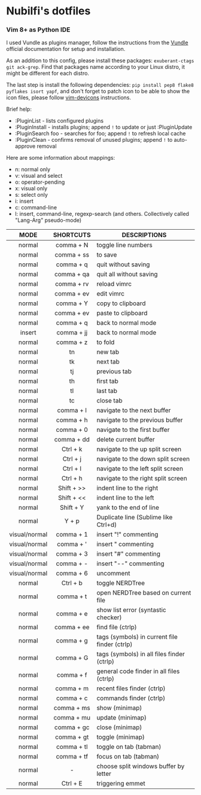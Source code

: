 # Nubilfi's dotfiles


### Vim 8+ as Python IDE

I used Vundle as plugins manager, follow the instructions from the [Vundle](https://github.com/VundleVim/Vundle.vim) official documentation for setup and installation.

As an addition to this config, please install these packages: `exuberant-ctags git ack-grep`. Find that packages name according to your Linux distro, it might be different for each distro.

The last step is install the following dependencies: `pip install pep8 flake8 pyflakes isort yapf`, and don't forget to patch icon to be able to show the icon files, please follow [vim-devicons](https://github.com/ryanoasis/vim-devicons) instructions.

Brief help:

* :PluginList       - lists configured plugins
* :PluginInstall    - installs plugins; append `!` to update or just :PluginUpdate
* :PluginSearch foo - searches for foo; append `!` to refresh local cache
* :PluginClean      - confirms removal of unused plugins; append `!` to auto-approve removal

Here are some information about mappings:

* n: normal only
* v: visual and select
* o: operator-pending
* x: visual only
* s: select only
* i: insert
* c: command-line
* l: insert, command-line, regexp-search (and others. Collectively called "Lang-Arg" pseudo-mode)

|      MODE     |  SHORTCUTS | DESCRIPTIONS                                  |
|:-------------:|:----------:|-----------------------------------------------|
|     normal    | comma + N  | toggle line numbers                           |
|     normal    | comma + ss | to save                                       |
|     normal    | comma + q  | quit without saving                           |
|     normal    | comma + qa | quit all without saving                       |
|     normal    | comma + rv | reload vimrc                                  |
|     normal    | comma + ev | edit vimrc                                    |
|     normal    | comma + Y  | copy to clipboard                             |
|     normal    | comma + ev | paste to clipboard                            |
|     normal    | comma + q  | back to normal mode                           |
|     insert    | comma + jj | back to normal mode                           |
|     normal    | comma + z  | to fold                                       |
|     normal    | tn         | new tab                                       |
|     normal    | tk         | next tab                                      |
|     normal    | tj         | previous tab                                  |
|     normal    | th         | first tab                                     |
|     normal    | tl         | last tab                                      |
|     normal    | tc         | close tab                                     |
|     normal    | comma + l  | navigate to the next buffer                   |
|     normal    | comma + h  | navigate to the previous buffer               |
|     normal    | comma + 0  | navigate to the first buffer                  |
|     normal    | comma + dd | delete current buffer                         |
|     normal    | Ctrl + k   | navigate to the up split screen               |
|     normal    | Ctrl + j   | navigate to the down split screen             |
|     normal    | Ctrl + l   | navigate to the left split screen             |
|     normal    | Ctrl + h   | navigate to the right split screen            |
|     normal    | Shift + >> | indent line to the right                      |
|     normal    | Shift + << | indent line to the left                       |
|     normal    | Shift + Y  | yank to the end of line                       |
|     normal    | Y + p      | Duplicate line (Sublime like Ctrl+d)          |
| visual/normal | comma + 1  | insert "!" commenting                         |
| visual/normal | comma + '  | insert " commenting                           |
| visual/normal | comma + 3  | insert "#" commenting                         |
| visual/normal | comma + -  | insert "--" commenting                        |
| visual/normal | comma + 6  | uncomment                                     |
|     normal    | Ctrl + b   | toggle NERDTree                               |
|     normal    | comma + t  | open NERDTree based on current file           |
|     normal    | comma + e  | show list error (syntastic checker)           |
|     normal    | comma + ee | find file (ctrlp)                             |
|     normal    | comma + g  | tags (symbols) in current file finder (ctrlp) |
|     normal    | comma + G  | tags (symbols) in all files finder (ctrlp)    |
|     normal    | comma + f  | general code finder in all files (ctrlp)      |
|     normal    | comma + m  | recent files finder (ctrlp)                   |
|     normal    | comma + c  | commands finder (ctrlp)                       |
|     normal    | comma + ms | show (minimap)                                |
|     normal    | comma + mu | update (minimap)                              |
|     normal    | comma + gc | close (minimap)                               |
|     normal    | comma + gt | toggle (minimap)                              |
|     normal    | comma + tl | toggle on tab (tabman)                        |
|     normal    | comma + tf | focus on tab (tabman)                         |
|     normal    | -          | choose split windows buffer by letter         |
|     normal    | Ctrl + E   | triggering emmet                              |
